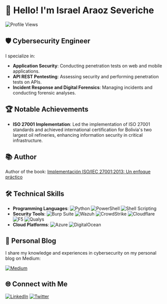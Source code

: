# 👋 Hello! I'm Israel Araoz Severiche

![Profile Views](https://komarev.com/ghpvc/?username=iaraoz&label=Profile+Views&color=blue&style=flat)

## 🛡️ Cybersecurity Engineer

I specialize in:

- **Application Security**: Conducting penetration tests on web and mobile applications.
- **API REST Pentesting**: Assessing security and performing penetration tests on APIs.
- **Incident Response and Digital Forensics**: Managing incidents and conducting forensic analyses.

## 🏆 Notable Achievements

- **ISO 27001 Implementation**: Led the implementation of ISO 27001 standards and achieved international certification for Bolivia's two largest oil refineries, enhancing information security in critical infrastructure.

## 📚 Author

Author of the book: [Implementación ISO/IEC 27001:2013: Un enfoque práctico](https://www.amazon.com/dp/B08XYZ1234)

## 🛠️ Technical Skills

- **Programming Languages**: ![Python](https://img.shields.io/badge/Python-3776AB?style=flat&logo=python&logoColor=white) ![PowerShell](https://img.shields.io/badge/PowerShell-5391FE?style=flat&logo=powershell&logoColor=white) ![Shell Scripting](https://img.shields.io/badge/Shell_Scripting-4EAA25?style=flat&logo=gnu-bash&logoColor=white)
- **Security Tools**: ![Burp Suite](https://img.shields.io/badge/Burp_Suite-FE7A16?style=flat&logo=burp-suite&logoColor=white) ![Wazuh](https://img.shields.io/badge/Wazuh-5A67D8?style=flat&logo=wazuh&logoColor=white) ![CrowdStrike](https://img.shields.io/badge/CrowdStrike-E00?style=flat&logo=crowdstrike&logoColor=white) ![Cloudflare](https://img.shields.io/badge/Cloudflare-F38020?style=flat&logo=cloudflare&logoColor=white) ![F5](https://img.shields.io/badge/F5-FF0000?style=flat&logo=f5&logoColor=white) ![Qualys](https://img.shields.io/badge/Qualys-000000?style=flat&logo=qualys&logoColor=white)
- **Cloud Platforms**: ![Azure](https://img.shields.io/badge/Azure-0078D4?style=flat&logo=microsoft-azure&logoColor=white) ![DigitalOcean](https://img.shields.io/badge/DigitalOcean-0080FF?style=flat&logo=digitalocean&logoColor=white)

## 📝 Personal Blog

I share my knowledge and experiences in cybersecurity on my personal blog on Medium:

[![Medium](https://img.shields.io/badge/Medium-12100E?style=flat&logo=medium&logoColor=white)](https://medium.com/@iaraoz)

## 🌐 Connect with Me

[![LinkedIn](https://img.shields.io/badge/LinkedIn-0A66C2?style=flat&logo=linkedin&logoColor=white)](https://www.linkedin.com/in/iaraoz)
[![Twitter](https://img.shields.io/badge/Twitter-1DA1F2?style=flat&logo=twitter&logoColor=white)](https://twitter.com/iara0z)
